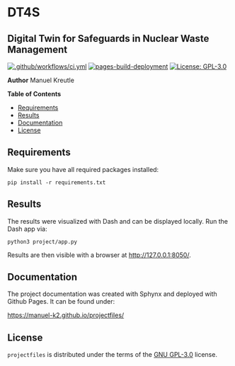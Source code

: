 # DT4S
## Digital Twin for Safeguards in Nuclear Waste Management

[![.github/workflows/ci.yml](https://github.com/manuel-k2/projectfiles/actions/workflows/ci.yml/badge.svg)](https://github.com/manuel-k2/projectfiles/actions/workflows/ci.yml) [![pages-build-deployment](https://github.com/manuel-k2/projectfiles/actions/workflows/pages/pages-build-deployment/badge.svg)](https://github.com/manuel-k2/projectfiles/actions/workflows/pages/pages-build-deployment) [![License: GPL-3.0](https://img.shields.io/badge/License-GPL3.0-yellow.svg)](https://duckduckgo.com/?t=ftsa&q=GNU+General+Public+License+v3.0)


**Author**
Manuel Kreutle

**Table of Contents**

- [Requirements](#requirements)
- [Results](#results)
- [Documentation](#documentation)
- [License](#license)

## Requirements

Make sure you have all required packages installed:

`pip install -r requirements.txt`

## Results

The results were visualized with Dash and can be displayed locally. Run the Dash app via:

`python3 project/app.py`

Results are then visible with a browser at http://127.0.0.1:8050/.

## Documentation

The project documentation was created with Sphynx and deployed with Github Pages. It can be found under:

https://manuel-k2.github.io/projectfiles/

## License

`projectfiles` is distributed under the terms of the [GNU GPL-3.0](https://duckduckgo.com/?t=ftsa&q=GNU+General+Public+License+v3.0) license.
